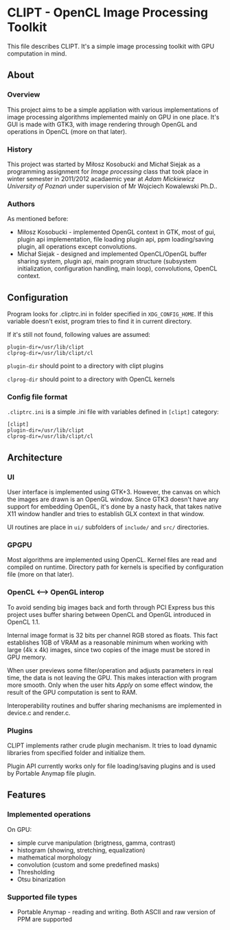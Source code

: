 CLIPT - OpenCL Image Processing Toolkit
=======================================

This file describes CLIPT. It's a simple image processing toolkit
with GPU computation in mind.

About
-----

### Overview

This project aims to be a simple appliation with various implementations of 
image processing algorithms implemented mainly on GPU in one place. It's
GUI is made with GTK3, with image rendering through OpenGL and operations
in OpenCL (more on that later).

### History

This project was started by Miłosz Kosobucki and Michał Siejak as a 
programming assignment for *Image processing* class that took place in winter
semester in 2011/2012 acadaemic year at *Adam Mickiewicz University of Poznań*
under supervision of Mr Wojciech Kowalewski Ph.D..

### Authors

As mentioned before:

 - Miłosz Kosobucki - implemented OpenGL context in GTK, most of gui, plugin
 api implementation, file loading plugin api, ppm loading/saving plugin, all
 operations except convolutions.
 - Michał Siejak - designed and implemented OpenCL/OpenGL buffer sharing
 system, plugin api, main program structure (subsystem initialization, 
 configuration handling, main loop), convolutions, OpenCL context.

Configuration
-------------

Program looks for .cliptrc.ini in folder specified in `XDG_CONFIG_HOME`.
If this variable doesn't exist, program tries to find it in current directory.

If it's still not found, following values are assumed:

	plugin-dir=/usr/lib/clipt
	clprog-dir=/usr/lib/clipt/cl

`plugin-dir` should point to a directory with clipt plugins

`clprog-dir` should point to a directory with OpenCL kernels

### Config file format

`.cliptrc.ini` is a simple .ini file with variables defined in `[clipt]`
category:

	[clipt]
	plugin-dir=/usr/lib/clipt
	clprog-dir=/usr/lib/clipt/cl

Architecture
------------

### UI

User interface is implemented using GTK+3. However, the canvas on which
the images are drawn is an OpenGL window. Since GTK3 doesn't have any
support for embedding OpenGL, it's done by a nasty hack, that takes
native X11 window handler and tries to establish GLX context in that window.

UI routines are place in `ui/` subfolders of `include/` and `src/` directories.

### GPGPU

Most algorithms are implemented using OpenCL. Kernel files are read and
compiled on runtime. Directory path for kernels is specified by configuration
file (more on that later).

### OpenCL <--> OpenGL interop

To avoid sending big images back and forth through PCI Express bus this project
uses buffer sharing between OpenCL and OpenGL introduced in OpenCL 1.1.

Internal image format is 32 bits per channel RGB stored as floats. This
fact establishes 1GB of VRAM as a reasonable minimum when working with large
(4k x 4k) images, since two copies of the image must be stored in GPU memory.

When user previews some filter/operation and adjusts parameters in real time,
the data is not leaving the GPU. This makes interaction with program more
smooth. Only when the user hits *Apply* on some effect window, the result of
the GPU computation is sent to RAM.

Interoperability routines and buffer sharing mechanisms are implemented in
device.c and render.c.

### Plugins

CLIPT implements rather crude plugin mechanism. It tries to load dynamic
libraries from specified folder and initialize them.

Plugin API currently works only for file loading/saving plugins and is used by
Portable Anymap file plugin.

Features
--------

### Implemented operations

On GPU:

 - simple curve manipulation (brigtness, gamma, contrast)
 - histogram (showing, stretching, equalization)
 - mathematical morphology
 - convolution (custom and some predefined masks)
 - Thresholding
 - Otsu binarization

### Supported file types

 - Portable Anymap - reading and writing. Both ASCII and raw version of PPM
 are supported
